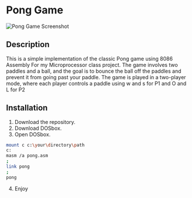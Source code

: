 # Pong Game

![Pong Game Screenshot](https://github.com/imrun10/Pong-Game-8086-ASM/assets/126959659/481bf6a3-6920-4dde-88e1-2465719f09cc)

## Description

This is a simple implementation of the classic Pong game using 8086 Assembly For my Microprocessor class project. The game involves two paddles and a ball, and the goal is to bounce the ball off the paddles and prevent it from going past your paddle. The game is played in a two-player mode, where each player controls a paddle using w and s for P1 and O and L for P2


## Installation

1. Download the repository.
2. Download DOSbox.
3. Open DOSbox.

```bash
mount c c:\your\directory\path
c:
masm /a pong.asm
;
link pong
;
pong
```
4. Enjoy

